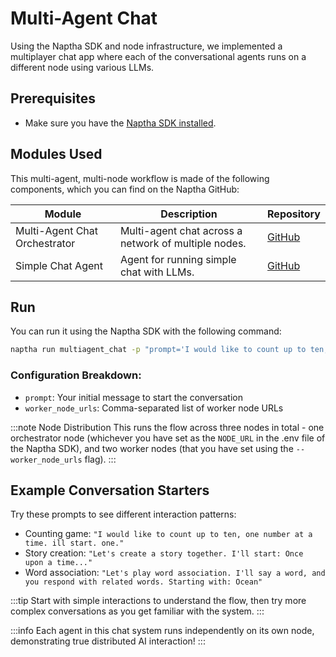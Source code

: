 # Multi-Agent Chat

Using the Naptha SDK and node infrastructure, we implemented a multiplayer chat app where each of the conversational agents runs on a different node using various LLMs.

## Prerequisites

- Make sure you have the [Naptha SDK installed](/docs/GettingStarted/Installation).

## Modules Used

This multi-agent, multi-node workflow is made of the following components, which you can find on the Naptha GitHub:

<!-- * [Multi-Agent Chat Orchestrator](https://github.com/NapthaAI/multiagent_chat)
* [Simple Chat Agent](https://github.com/NapthaAI/simple_chat_agent) -->

| Module | Description | Repository |
|--------|-------------|------------|
| Multi-Agent Chat Orchestrator | Multi-agent chat across a network of multiple nodes. | [GitHub](https://github.com/NapthaAI/multiagent_chat) |
| Simple Chat Agent | Agent for running simple chat with LLMs. | [GitHub](https://github.com/NapthaAI/simple_chat_agent) |

## Run

You can run it using the Naptha SDK with the following command:

```bash
naptha run multiagent_chat -p "prompt='I would like to count up to ten, one number at a time. ill start. one.'" --worker_node_urls "http://node.naptha.ai:7001,http://node1.naptha.ai:7001"
```

### Configuration Breakdown:
- `prompt`: Your initial message to start the conversation
- `worker_node_urls`: Comma-separated list of worker node URLs

:::note Node Distribution
This runs the flow across three nodes in total - one orchestrator node (whichever you have set as the ```NODE_URL``` in the .env file of the Naptha SDK), 
and two worker nodes (that you have set using the ```--worker_node_urls``` flag).
:::

## Example Conversation Starters

Try these prompts to see different interaction patterns:
- Counting game: `"I would like to count up to ten, one number at a time. ill start. one."`
- Story creation: `"Let's create a story together. I'll start: Once upon a time..."`
- Word association: `"Let's play word association. I'll say a word, and you respond with related words. Starting with: Ocean"`

:::tip
Start with simple interactions to understand the flow, then try more complex conversations as you get familiar with the system.
:::

:::info
Each agent in this chat system runs independently on its own node, demonstrating true distributed AI interaction!
:::